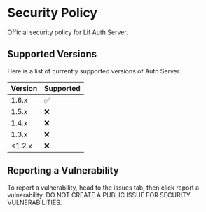 # Security Policy
Official security policy for Lif Auth Server.

## Supported Versions
Here is a list of currently supported versions of Auth Server.

| Version | Supported     |
| ------- | --------------|
| 1.6.x   | ✅            |
| 1.5.x   | ❌            |
| 1.4.x   | ❌            |
| 1.3.x   | ❌            |     
| <1.2.x  | ❌            |

## Reporting a Vulnerability
To report a vulnerability, head to the issues tab, then click report a vulnerability. DO NOT CREATE A PUBLIC ISSUE FOR SECURITY VULNERABILITIES.
